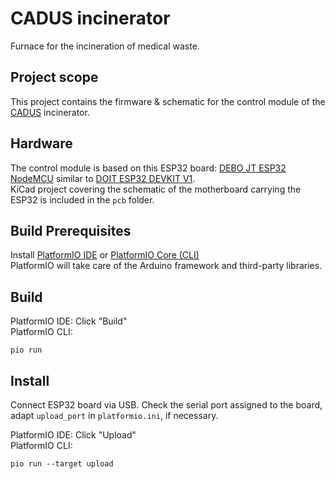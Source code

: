 # CADUS incinerator
Furnace for the incineration of medical waste.

## Project scope
This project contains the firmware & schematic for the control module of the [CADUS](https://www.cadus.org) incinerator.

## Hardware
The control module is based on this ESP32 board: [DEBO JT ESP32 NodeMCU](https://www.reichelt.de/nodemcu-esp32-wifi-und-bluetooth-modul-debo-jt-esp32-p219897.html) similar to [DOIT ESP32 DEVKIT V1](http://elektro.turanis.de/html/prj135/esp32_pinout.png).  
KiCad project covering the schematic of the motherboard carrying the ESP32 is included in the `pcb` folder.

## Build Prerequisites
Install [PlatformIO IDE](https://platformio.org/platformio-ide) or [PlatformIO Core (CLI)](https://docs.platformio.org/en/latest/installation.html#installation-methods)  
PlatformIO will take care of the Arduino framework and third-party libraries.

## Build
PlatformIO IDE: Click "Build"  
PlatformIO CLI:
```
pio run
```

## Install
Connect ESP32 board via USB. Check the serial port assigned to the board, adapt `upload_port` in `platformio.ini`, if necessary.

PlatformIO IDE: Click "Upload"  
PlatformIO CLI:
```
pio run --target upload
```
